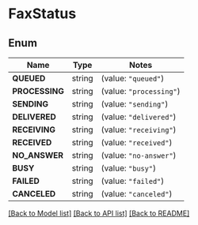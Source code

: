 # FaxStatus

## Enum
Name | Type | Notes
------------ | ------------- | -------------
**QUEUED** | string | (value: `"queued"`)
**PROCESSING** | string | (value: `"processing"`)
**SENDING** | string | (value: `"sending"`)
**DELIVERED** | string | (value: `"delivered"`)
**RECEIVING** | string | (value: `"receiving"`)
**RECEIVED** | string | (value: `"received"`)
**NO_ANSWER** | string | (value: `"no-answer"`)
**BUSY** | string | (value: `"busy"`)
**FAILED** | string | (value: `"failed"`)
**CANCELED** | string | (value: `"canceled"`)


[[Back to Model list]](../README.md#documentation-for-models) [[Back to API list]](../README.md#documentation-for-api-endpoints) [[Back to README]](../README.md)


